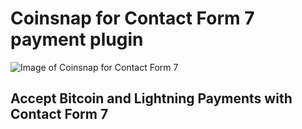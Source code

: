 # Coinsnap for Contact Form 7 payment plugin #
![Image of Coinsnap for Contact Form 7](https://coinsnap.io/wp-content/uploads/2024/03/contactform7-plugin.png)
## Accept Bitcoin and Lightning Payments with Contact Form 7 ##
